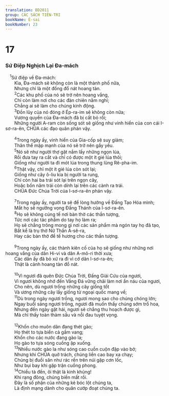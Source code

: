 ```yaml
---
translation: BD2011
group: CÁC SÁCH TIÊN-TRI
bookName: Ê-sai 
bookNumber: 23
---
```


<div class="title"><h1>17</h1><h3>Sứ Ðiệp Nghịch Lại Ða-mách</h3></div>
<span class="verse es_17_1"> <sup>1</sup>Sứ điệp về Ða-mách: <br/>  Kìa, Ða-mách sẽ không còn là một thành phố nữa,<br/>  Nhưng chỉ là một đống đổ nát hoang tàn.<br/></span>
<span class="verse es_17_2">  <sup>2</sup>Các khu phố của nó sẽ trở nên hoang vắng,<br/>  Chỉ còn làm nơi cho các đàn chiên nằm nghỉ;<br/>  Chẳng ai sẽ làm cho chúng kinh động.<br/></span>
<span class="verse es_17_3">  <sup>3</sup>Ðồn lũy của nó đóng ở Ép-ra-im sẽ không còn nữa;<br/>  Vương quyền của Ða-mách đã bị cất bỏ rồi;<br/>  Những người A-ram còn sống sót sẽ giống như vinh hiển của con cái I-sơ-ra-ên, CHÚA các đạo quân phán vậy.<br/><br/></span>
<span class="verse es_17_4">  <sup>4</sup>Trong ngày ấy, vinh hiển của Gia-cốp sẽ suy giảm;<br/>  Thân thể mập mạnh của nó sẽ trở nên gầy yếu.<br/></span>
<span class="verse es_17_5">  <sup>5</sup>Nó sẽ như người thợ gặt nắm lấy những ngọn lúa,<br/>  Rồi đưa tay ra cắt và chỉ có được một ít gié lúa thôi;<br/>  Giống như người ta đi mót lúa trong thung lũng Rê-pha-im.<br/></span>
<span class="verse es_17_6">  <sup>6</sup>Thật vậy, chỉ một ít gié lúa còn sót lại;<br/>  Giống như cây ô-liu kia bị người ta rung,<br/>  Chỉ còn hai ba trái sót lại trên ngọn cây,<br/>  Hoặc bốn năm trái còn dính lại trên các cành ra trái.<br/>  CHÚA Ðức Chúa Trời của I-sơ-ra-ên phán vậy.<br/><br/></span>
<span class="verse es_17_7">  <sup>7</sup>Trong ngày ấy, người ta sẽ để lòng hướng về Ðấng Tạo Hóa mình;<br/>  Mắt họ sẽ ngưỡng vọng Ðấng Thánh của I-sơ-ra-ên.<br/></span>
<span class="verse es_17_8">  <sup>8</sup>Họ sẽ không cúng tế nơi bàn thờ các thần tượng,<br/>  Tức nơi các tác phẩm do tay họ làm ra;<br/>  Họ sẽ chẳng trông mong gì nơi các sản phẩm mà ngón tay họ đã tạo,<br/>  Bất kể là trụ thờ Nữ Thần A-sê-ra,<br/>  Hay các bàn thờ để tế hương cho các thần tượng.<br/><br/></span>
<span class="verse es_17_9">  <sup>9</sup>Trong ngày ấy, các thành kiên cố của họ sẽ giống như những nơi hoang vắng của dân Hi-vi và dân A-mô-ri thời xưa; <br/>  Các dân ấy đã bỏ xứ ra đi vì cớ dân I-sơ-ra-ên;<br/>  Thật là cảnh hoang tàn đổ nát.<br/><br/></span>
<span class="verse es_17_10">  <sup>10</sup>Vì ngươi đã quên Ðức Chúa Trời, Ðấng Giải Cứu của ngươi,<br/>  Vì ngươi không nhớ đến Vầng Ðá vững chãi làm nơi ẩn náu của ngươi,<br/>  Cho nên, dù ngươi trồng những cây giống tốt <br/>  Và ương những cây lấy giống từ ngoại quốc mang về;<br/></span>
<span class="verse es_17_11">  <sup>11</sup>Dù trong ngày ngươi trồng, ngươi mong sao cho chúng chóng lớn;<br/>  Ngay buổi sáng ngươi trồng, ngươi đã muốn thấy chúng sớm trổ hoa,<br/>  Nhưng đến ngày gặt hái, ngươi sẽ chẳng thu hoạch được gì,<br/>  Mà chỉ thấy toàn thảm sầu và nỗi đau tuyệt vọng.<br/><br/></span>
<span class="verse es_17_12">  <sup>12</sup>Khốn cho muôn dân đang thét gào;<br/>  Họ thét to tựa biển cả gầm vang;<br/>  Khốn cho các nước đang gào la;<br/>  Họ gào to tựa sóng cuồng ập xuống.<br/></span>
<span class="verse es_17_13">  <sup>13</sup>Nhiều nước gào la như sóng cao cuồn cuộn đập vào bờ;<br/>  Nhưng khi CHÚA quở trách, chúng liền cao bay xa chạy;<br/>  Chúng bị đuổi săn như rác rến trên núi gặp cơn lốc,<br/>  Như bụi bay khi gặp trận cuồng phong.<br/></span>
<span class="verse es_17_14">  <sup>14</sup>Chiều tà đến, ôi thật là kinh khủng!<br/>  Khi rạng đông, chúng biến mất rồi.<br/>  Ðây là số phận của những kẻ bóc lột chúng ta,<br/>  Là định mạng dành cho quân cướp đoạt chúng ta.<br/></span>
